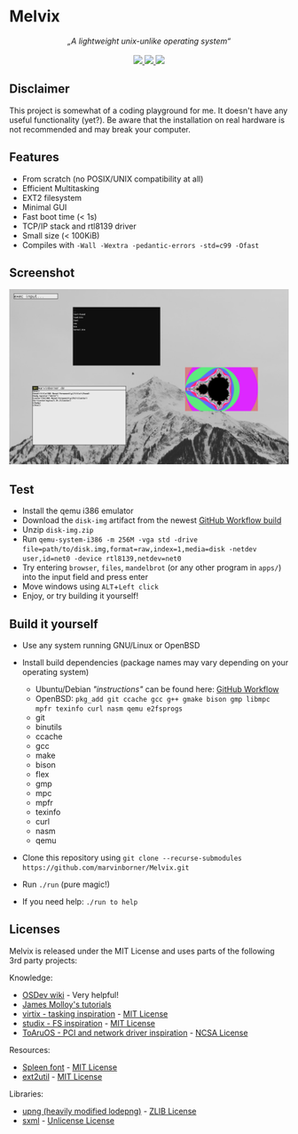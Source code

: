 # Melvix

<p align="center">
    <i>„A lightweight unix-unlike operating system“</i>
    <br><br>
    <a href="https://github.com/marvinborner/Melvix/actions?query=workflow%3A%22Project+build%22" target="_blank">
        <img src="https://img.shields.io/github/workflow/status/marvinborner/Melvix/Project%20build?style=for-the-badge" />
    </a>
    <a href="https://app.codacy.com/manual/marvin-borner/Melvix/dashboard" target="_blank">
        <img src="https://img.shields.io/codacy/grade/4ae29e218d7c439eaa549ea828ffcaac?style=for-the-badge" />
    </a>
    <a href="https://www.buymeacoffee.com/marvinborner" target="_blank">
        <img src="https://img.shields.io/static/v1?label=Support&message=buymeacoffee&color=brightgreen&style=for-the-badge" />
    </a>
</p>

## Disclaimer

This project is somewhat of a coding playground for me. It doesn't have any useful functionality (yet?). Be aware that the installation on real hardware is not recommended and may break your computer.

## Features

-   From scratch (no POSIX/UNIX compatibility at all)
-   Efficient Multitasking
-   EXT2 filesystem
-   Minimal GUI
-   Fast boot time (< 1s)
-   TCP/IP stack and rtl8139 driver
-   Small size (< 100KiB)
-   Compiles with `-Wall -Wextra -pedantic-errors -std=c99 -Ofast`

## Screenshot

![Melvix screenshot](screenshot.png?raw=true "Screenshot")

## Test

-   Install the qemu i386 emulator
-   Download the `disk-img` artifact from the newest [GitHub Workflow build](https://github.com/marvinborner/Melvix/actions)
-   Unzip `disk-img.zip`
-   Run `qemu-system-i386 -m 256M -vga std -drive file=path/to/disk.img,format=raw,index=1,media=disk -netdev user,id=net0 -device rtl8139,netdev=net0`
-   Try entering `browser`, `files`, `mandelbrot` (or any other program in `apps/`) into the input field and press enter
-   Move windows using `ALT`+`Left click`
-   Enjoy, or try building it yourself!

## Build it yourself

-   Use any system running GNU/Linux or OpenBSD

-   Install build dependencies (package names may vary depending on your operating system)

    -   Ubuntu/Debian _"instructions"_ can be found here: [GitHub Workflow](https://raw.githubusercontent.com/marvinborner/Melvix/main/.github/workflows/build.yml)
    -   OpenBSD: `pkg_add git ccache gcc g++ gmake bison gmp libmpc mpfr texinfo curl nasm qemu e2fsprogs`
    -   git
    -   binutils
    -   ccache
    -   gcc
    -   make
    -   bison
    -   flex
    -   gmp
    -   mpc
    -   mpfr
    -   texinfo
    -   curl
    -   nasm
    -   qemu

-   Clone this repository using `git clone --recurse-submodules https://github.com/marvinborner/Melvix.git`

-   Run `./run` (pure magic!)

-   If you need help: `./run to help`

## Licenses

Melvix is released under the MIT License and uses parts of the following 3rd party projects:

Knowledge:

-   [OSDev wiki](https://wiki.osdev.org) - Very helpful!
-   [James Molloy's tutorials](http://jamesmolloy.co.uk/tutorial_html/)
-   [virtix - tasking inspiration](https://github.com/16Bitt/virtix/) - [MIT License](https://github.com/16Bitt/virtix/blob/85a3c58f3d3b8932354e85a996a79c377139c201/LICENSE)
-   [studix - FS inspiration](https://github.com/orodley/studix) - [MIT License](https://github.com/orodley/studix/blob/d1b1d006010120551df58ff3faaf97484dfa9806/LICENSE)
-   [ToAruOS - PCI and network driver inspiration](https://github.com/klange/toaruos) - [NCSA License](https://github.com/klange/toaruos/blob/351d5d38f22b570459931475d36468bf4e37f45a/LICENSE)

Resources:

-   [Spleen font](https://github.com/fcambus/spleen) - [MIT License](https://github.com/fcambus/spleen/blob/5759e9abb130b89ba192edc5324b12ef07b7dad3/LICENSE)
-   [ext2util](https://github.com/lazear/ext2util) - [MIT License](https://github.com/lazear/ext2util/blob/9bbcc81be46416491f8d46f25f7f775cfb7f2261/LICENSE)

Libraries:
-   [upng (heavily modified lodepng)](https://github.com/elanthis/upng) - [ZLIB License](https://github.com/lvandeve/lodepng/blob/7fdcc96a5e5864eee72911c3ca79b1d9f0d12292/LICENSE)
-   [sxml](https://github.com/capmar/sxml) - [Unlicense License](https://github.com/capmar/sxml/blob/91176b4c62ef7c6342804e02fc440b2e82326469/UNLICENSE)

